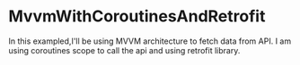 # MvvmWithCoroutinesAndRetrofit
In this exampled,I'll be using MVVM architecture to fetch data from API. I am using coroutines scope to call the api and using retrofit library.
